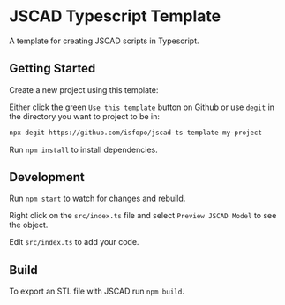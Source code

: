 # JSCAD Typescript Template

A template for creating JSCAD scripts in Typescript.

## Getting Started

Create a new project using this template:

Either click the green `Use this template` button on Github or use `degit` in the directory you want to project to be in:

```sh
npx degit https://github.com/isfopo/jscad-ts-template my-project
```

Run `npm install` to install dependencies.

## Development

Run `npm start` to watch for changes and rebuild.

Right click on the `src/index.ts` file and select `Preview JSCAD Model` to see the object.

Edit `src/index.ts` to add your code.

## Build

To export an STL file with JSCAD run `npm build`.
